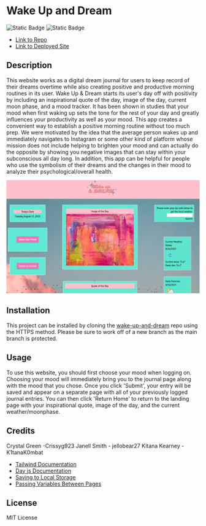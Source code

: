 # Wake Up and Dream
![Static Badge](https://img.shields.io/badge/Wake_Up_%26_Dream-est._2023-pink)
![Static Badge](https://img.shields.io/badge/License-MIT-green)


* [Link to Repo](https://github.com/crissyg923/wake-up-and-dream)
* [Link to Deployed Site](https://crissyg923.github.io/wake-up-and-dream/)

## Description

This website works as a digital dream journal for users to keep record of their dreams overtime while also creating positive and productive morning routines in its user. Wake Up & Dream starts its user's day off with positivity by including an inspirational quote of the day, image of the day, current moon phase, and a mood tracker. It has been shown in studies that your mood when first waking up sets the tone for the rest of your day and greatly influences your productivity as well as your mood. This app creates a convenient way to establish a positive morning routine without too much prep.  We were motivated by the idea that the average person wakes up and immediately navigates to Instagram or some other kind of platform whose mission does not include helping to brighten your mood and can actually do the opposite by showing you negative images that can stay within your subconscious all day long.  In addition, this app can be helpful for people who use the symbolism of their dreams and the changes in their mood to analyze their psychological/overall health. 

![Screenshot of Deployed Site](/images/Site%20Screenshot.png)

## Installation

This project can be installed by cloning the [wake-up-and-dream](https://github.com/crissyg923/wake-up-and-dream) repo using the HTTPS method.  Please be sure to work off of a new branch as the main branch is protected.

## Usage

To use this website, you should first choose your mood when logging on. Choosing your mood will immediately bring you to the journal page along with the mood that you chose. Once you click 'Submit', your entry will be saved and appear on a separate page with all of your previously logged journal entries. You can then click 'Return Home' to return to the landing page with your inspirational quote, image of the day, and the current weather/moonphase.


## Credits
Crystal Green -Crissyg923
Janell Smith - jellobear27
Kitana Kearney - K1tanaK0mbat

* [Tailwind Documentation](https://tailwindcss.com/docs/installation)
* [Day js Documentation](https://day.js.org/docs/en/installation/installation)
* [Saving to Local Storage](https://www.w3schools.com/jsref/prop_win_localstorage.asp)
* [Passing Variables Between Pages](https://code-boxx.com/pass-variables-between-pages-javascript/)




## License

MIT License
